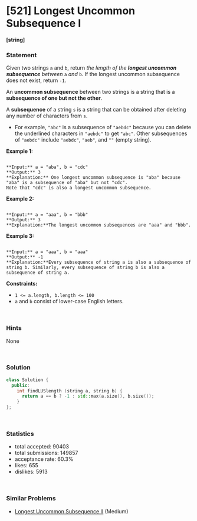# [521] Longest Uncommon Subsequence I

**[string]**

### Statement

Given two strings `a` and `b`, return *the length of the **longest uncommon subsequence** between* `a` *and* `b`. If the longest uncommon subsequence does not exist, return `-1`.

An **uncommon subsequence** between two strings is a string that is a **subsequence of one but not the other**.

A **subsequence** of a string `s` is a string that can be obtained after deleting any number of characters from `s`.

* For example, `"abc"` is a subsequence of `"aebdc"` because you can delete the underlined characters in `"aebdc"` to get `"abc"`. Other subsequences of `"aebdc"` include `"aebdc"`, `"aeb"`, and `""` (empty string).


**Example 1:**

```

**Input:** a = "aba", b = "cdc"
**Output:** 3
**Explanation:** One longest uncommon subsequence is "aba" because "aba" is a subsequence of "aba" but not "cdc".
Note that "cdc" is also a longest uncommon subsequence.

```

**Example 2:**

```

**Input:** a = "aaa", b = "bbb"
**Output:** 3
**Explanation:**The longest uncommon subsequences are "aaa" and "bbb".

```

**Example 3:**

```

**Input:** a = "aaa", b = "aaa"
**Output:** -1
**Explanation:**Every subsequence of string a is also a subsequence of string b. Similarly, every subsequence of string b is also a subsequence of string a.

```

**Constraints:**
* `1 <= a.length, b.length <= 100`
* `a` and `b` consist of lower-case English letters.


<br>

### Hints

None

<br>

### Solution

```cpp
class Solution {
  public:
    int findLUSlength (string a, string b) {
      return a == b ? -1 : std::max(a.size(), b.size());
    }
};
```

<br>

### Statistics

- total accepted: 90403
- total submissions: 149857
- acceptance rate: 60.3%
- likes: 655
- dislikes: 5913

<br>

### Similar Problems

- [Longest Uncommon Subsequence II](https://leetcode.com/problems/longest-uncommon-subsequence-ii) (Medium)
